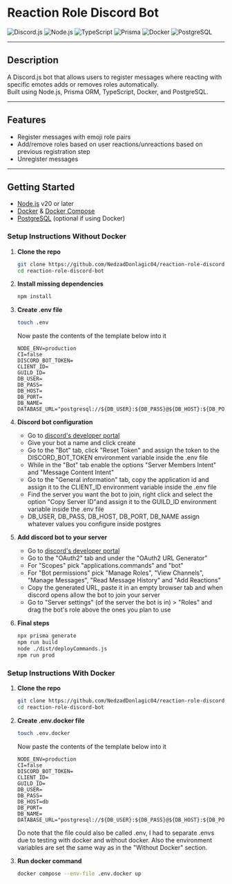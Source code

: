 # Reaction Role Discord Bot

![Discord.js](https://img.shields.io/badge/Discord.js-7289DA?style=for-the-badge&logo=discord&logoColor=white)
![Node.js](https://img.shields.io/badge/Node.js-43853d?style=for-the-badge&logo=node.js&logoColor=white)
![TypeScript](https://img.shields.io/badge/TypeScript-3178C6?style=for-the-badge&logo=typescript&logoColor=white)
![Prisma](https://img.shields.io/badge/Prisma-2D3748?style=for-the-badge&logo=prisma&logoColor=white)
![Docker](https://img.shields.io/badge/Docker-2496ED?style=for-the-badge&logo=docker&logoColor=white)
![PostgreSQL](https://img.shields.io/badge/PostgreSQL-336791?style=for-the-badge&logo=postgresql&logoColor=white)

---

## Description

A Discord.js bot that allows users to register messages where reacting with specific emotes adds or removes roles automatically.  
Built using Node.js, Prisma ORM, TypeScript, Docker, and PostgreSQL.

---

## Features

- Register messages with emoji role pairs  
- Add/remove roles based on user reactions/unreactions based on previous registration step 
- Unregister messages

---

## Getting Started

- [Node.js](https://nodejs.org/) v20 or later  
- [Docker](https://www.docker.com/) & [Docker Compose](https://docs.docker.com/compose/)  
- [PostgreSQL](https://www.postgresql.org/) (optional if using Docker)

### Setup Instructions Without Docker

1. **Clone the repo**

   ```bash
   git clone https://github.com/NedzadDonlagic04/reaction-role-discord-bot.git
   cd reaction-role-discord-bot

1. **Install missing dependencies**

   ```bash
   npm install

1. **Create .env file**

    ```bash
    touch .env
    ```

    Now paste the contents of the template below into it

   ```
   NODE_ENV=production
   CI=false
   DISCORD_BOT_TOKEN=
   CLIENT_ID=
   GUILD_ID=
   DB_USER=
   DB_PASS=
   DB_HOST=
   DB_PORT=
   DB_NAME=
   DATABASE_URL="postgresql://${DB_USER}:${DB_PASS}@${DB_HOST}:${DB_PORT}/${DB_NAME}"
   ```

1. **Discord bot configuration**
    - Go to [discord's developer portal](https://discord.com/developers/applications)
    - Give your bot a name and click create
    - Go to the "Bot" tab, click "Reset Token" and assign the token to the DISCORD_BOT_TOKEN environment variable inside the .env file
    - While in the "Bot" tab enable the options "Server Members Intent" and "Message Content Intent"
    - Go to the "General information" tab, copy the application id and assign it to the CLIENT_ID environment variable inside the .env file
    - Find the server you want the bot to join, right click and select the option "Copy Server ID"and assign it to the GUILD_ID environment variable inside the .env file
    - DB_USER, DB_PASS, DB_HOST, DB_PORT, DB_NAME assign whatever values you configure inside postgres


1. **Add discord bot to your server**
    - Go to [discord's developer portal](https://discord.com/developers/applications)
    - Go to the "OAuth2" tab and under the "OAuth2 URL Generator"
    - For "Scopes" pick "applications.commands" and "bot"
    - For "Bot permissions" pick "Manage Roles", "View Channels", "Manage Messages", "Read Message History" and "Add Reactions"
    - Copy the generated URL, paste it in an empty browser tab and when discord opens allow the bot to join your server
    - Go to "Server settings" (of the server the bot is in) > "Roles" and drag the bot's role above the ones you plan to use

1. **Final steps**

   ```bash
   npx prisma generate
   npm run build
   node ./dist/deployCommands.js
   npm run prod

### Setup Instructions With Docker

1. **Clone the repo**

   ```bash
   git clone https://github.com/NedzadDonlagic04/reaction-role-discord-bot.git
   cd reaction-role-discord-bot

1. **Create .env.docker file**

    ```bash
    touch .env.docker
    ```

    Now paste the contents of the template below into it

   ```
   NODE_ENV=production
   CI=false
   DISCORD_BOT_TOKEN=
   CLIENT_ID=
   GUILD_ID=
   DB_USER=
   DB_PASS=
   DB_HOST=db
   DB_PORT=
   DB_NAME=
   DATABASE_URL="postgresql://${DB_USER}:${DB_PASS}@${DB_HOST}:${DB_PORT}/${DB_NAME}"
   ```

   Do note that the file could also be called .env, I had to separate .envs due to testing with docker and without docker. Also the environment variables are set the same way as in the "Without Docker" section.

1. **Run docker command**

    ```bash
    docker compose --env-file .env.docker up
    ```
